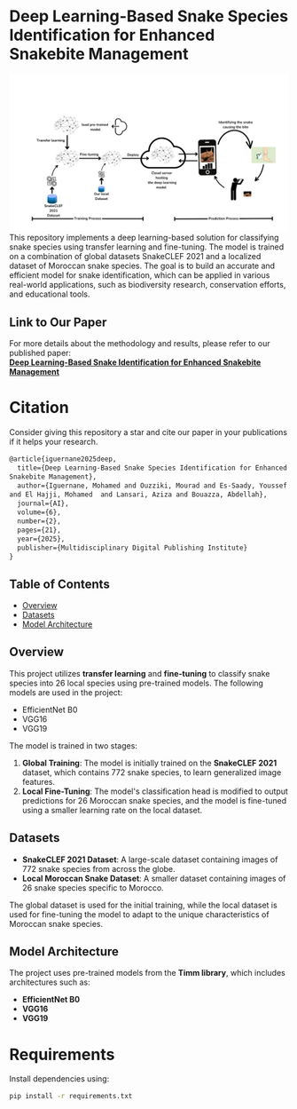 # Deep Learning-Based Snake Species Identification for Enhanced Snakebite Management
![Alt text](https://github.com/MouradOuzziki/Snake-ID-DeepLearning/blob/766d280510e95e1458ae545664bd3829174563d2/image%20of%20snake.png)
This repository implements a deep learning-based solution for classifying snake species using transfer learning and fine-tuning. The model is trained on a combination of global datasets SnakeCLEF 2021 and a localized dataset of Moroccan snake species. The goal is to build an accurate and efficient model for snake identification, which can be applied in various real-world applications, such as biodiversity research, conservation efforts, and educational tools.

## Link to Our Paper
For more details about the methodology and results, please refer to our published paper:  
[**Deep Learning-Based Snake Identification for Enhanced Snakebite Management**](https://www.mdpi.com/2673-2688/6/2/21)

# Citation
Consider giving this repository a star and cite our paper in your publications if it helps your research.
```
@article{iguernane2025deep,
  title={Deep Learning-Based Snake Species Identification for Enhanced Snakebite Management},
  author={Iguernane, Mohamed and Ouzziki, Mourad and Es-Saady, Youssef and El Hajji, Mohamed  and Lansari, Aziza and Bouazza, Abdellah},
  journal={AI},
  volume={6},
  number={2},
  pages={21},
  year={2025},
  publisher={Multidisciplinary Digital Publishing Institute}
}
```


## Table of Contents

- [Overview](#overview)
- [Datasets](#datasets)
- [Model Architecture](#model-architecture)
  

## Overview

This project utilizes **transfer learning** and **fine-tuning** to classify snake species into 26 local species using pre-trained models. The following models are used in the project:

- EfficientNet B0
- VGG16
- VGG19

The model is trained in two stages:
1. **Global Training**: The model is initially trained on the **SnakeCLEF 2021** dataset, which contains 772 snake species, to learn generalized image features.
2. **Local Fine-Tuning**: The model's classification head is modified to output predictions for 26 Moroccan snake species, and the model is fine-tuned using a smaller learning rate on the local dataset.

## Datasets

- **SnakeCLEF 2021 Dataset**: A large-scale dataset containing images of 772 snake species from across the globe.
- **Local Moroccan Snake Dataset**: A smaller dataset containing images of 26 snake species specific to Morocco.

The global dataset is used for the initial training, while the local dataset is used for fine-tuning the model to adapt to the unique characteristics of Moroccan snake species.

## Model Architecture

The project uses pre-trained models from the **Timm library**, which includes architectures such as:

- **EfficientNet B0**
- **VGG16**
- **VGG19**

# Requirements

Install dependencies using:

```bash
pip install -r requirements.txt
```

